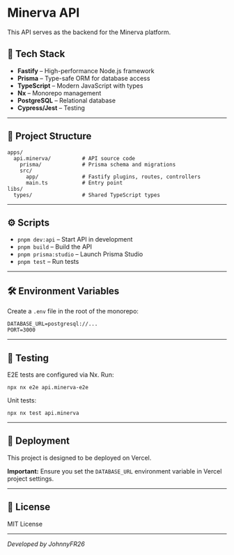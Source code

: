 # Minerva API

This API serves as the backend for the Minerva platform.

## 🚀 Tech Stack

* **Fastify** – High-performance Node.js framework
* **Prisma** – Type-safe ORM for database access
* **TypeScript** – Modern JavaScript with types
* **Nx** – Monorepo management
* **PostgreSQL** – Relational database
* **Cypress/Jest** – Testing

---

## 📂 Project Structure

```
apps/
  api.minerva/          # API source code
    prisma/             # Prisma schema and migrations
    src/
      app/              # Fastify plugins, routes, controllers
      main.ts           # Entry point
libs/
  types/                # Shared TypeScript types
```

---

## ⚙️ Scripts

* `pnpm dev:api` – Start API in development
* `pnpm build` – Build the API
* `pnpm prisma:studio` – Launch Prisma Studio
* `pnpm test` – Run tests

---

## 🛠️ Environment Variables

Create a `.env` file in the root of the monorepo:

```
DATABASE_URL=postgresql://...
PORT=3000
```

---

## 🧪 Testing

E2E tests are configured via Nx. Run:

```
npx nx e2e api.minerva-e2e
```

Unit tests:

```
npx nx test api.minerva
```

---

## 🚀 Deployment

This project is designed to be deployed on Vercel.

**Important:** Ensure you set the `DATABASE_URL` environment variable in Vercel project settings.

---

## 📖 License

MIT License

---

*Developed by JohnnyFR26*
